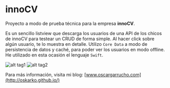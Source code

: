# innoCV #

Proyecto a modo de prueba técnica para la empresa **innoCV**. 

Es un sencillo listview que descarga los usuarios de una API de los chicos de innoCV para testear un CRUD de forma simple. Al hacer click sobre algún usuario, te lo muestra en detalle. Utilizo `Core Data` a modo de persistencia de datos y caché, para poder ver los usuarios en modo offline. He utilizado en esta ocasión el lenguaje `Swift`.


![alt tag1](img/img_1.png)
![alt tag2](img/img_2.png)


Para más información, visita mi blog: [www.oscargarrucho.com](http://oskarko.github.io/)